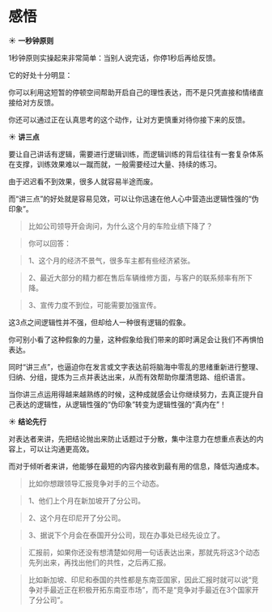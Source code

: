# 感悟

☀️ **一秒钟原则**

1秒钟原则实操起来非常简单：当别人说完话，你停1秒后再给反馈。

它的好处十分明显：

你可以利用这短暂的停顿空间帮助开启自己的理性表达，而不是只凭直接和情绪直接给对方反馈。

你还可以通过正在认真思考的这个动作，让对方更慎重对待你接下来的反馈。

☀️ **讲三点**

要让自己讲话有逻辑，需要进行逻辑训练，而逻辑训练的背后往往有一套复杂体系在支撑，训练效果难以一蹴而就，一般需要经过大量、持续的练习。

由于迟迟看不到效果，很多人就容易半途而废。

而“讲三点”的好处就是容易见效，可以让你迅速在他人心中营造出逻辑性强的“伪印象”。

> 比如公司领导开会询问，为什么这个月的车险业绩下降了？

> 你可以回答：

> 1、这个月的经济不景气，很多车主都有些经济紧张。

> 2、最近大部分的精力都在售后车辆维修方面，与客户的联系频率有所下降。

> 3、宣传力度不到位，可能需要加强宣传。

这3点之间逻辑性并不强，但却给人一种很有逻辑的假象。

你可别小看了这种假象的力量，这种假象给我们带来的即时满足会让我们不再惧怕表达。

同时“讲三点”，也逼迫你在发言或文字表达前将脑海中零乱的思绪重新进行整理、归纳、分组，提炼为三点并表达出来，从而有效帮助你厘清思路、组织语言。

当你讲三点运用得越来越熟练的时候，这种成就感会让你继续努力，去真正提升自己表达的逻辑性，从逻辑性强的“伪印象”转变为逻辑性强的“真内在”！

☀️ **结论先行**

对表达者来讲，先把结论抛出来防止话题过于分散，集中注意力在想重点表达的内容上，可以让沟通更高效。
 
而对于倾听者来讲，他能够在最短的内容内接收到最有用的信息，降低沟通成本。
 
> 比如你想跟领导汇报竞争对手的三个动态。

> 1、他们上个月在新加坡开了分公司。

> 2、这个月在印尼开了分公司。

> 3、据说下个月会在泰国开分公司，现在办事处已经先设立了。

> 汇报前，如果你还没有想清楚如何用一句话表达出来，那就先将这3个动态先列出来，再找出他们的共性，之后再汇报。

> 比如新加坡、印尼和泰国的共性都是东南亚国家，因此汇报时就可以说“竞争对手最近正在积极开拓东南亚市场”，而不是“竞争对手最近在3个国家开了分公司”。

